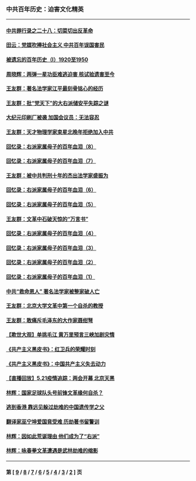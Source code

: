 ### 中共百年历史：迫害文化精英
---
#### [中共罪行录之二十八：切菜切出反革命](../../pages/nf1176111/n13030600.md?06270430) 
#### [田云：党媒吹捧社会主义 中共百年误国害民](../../pages/nf1176111/n13006682.md?06270430) 
#### [被遗忘的百年历史（I）1920至1950](../../pages/nf1176111/n12986411.md?06270430) 
#### [周晓辉：两弹一星功臣难逃迫害 核试验遗害至今](../../pages/nf1176111/n12974997.md?06270430) 
#### [王友群：著名法学家江平最刻骨铭心的经历](../../pages/nf1176111/n12970787.md?06270430) 
#### [王友群：批“党天下”的大右派储安平失踪之谜](../../pages/nf1176111/n12954229.md?06270430) 
#### [大纪元印刷厂被袭 加国会议员：无法容忍](../../pages/nf1176111/n12883028.md?06270430) 
#### [王友群：天才物理学家束星北晚年拒绝加入中共](../../pages/nf1176111/n12792913.md?06270430) 
#### [回忆录：右派家属母子的百年血泪（8）](../../pages/nf1176111/n12706196.md?06270430) 
#### [回忆录：右派家属母子的百年血泪（7）](../../pages/nf1176111/n12706191.md?06270430) 
#### [王友群：被中共判刑十年的杰出法学家盛振为](../../pages/nf1176111/n12706141.md?06270430) 
#### [回忆录：右派家属母子的百年血泪（6）](../../pages/nf1176111/n12698863.md?06270430) 
#### [回忆录：右派家属母子的百年血泪（5）](../../pages/nf1176111/n12692515.md?06270430) 
#### [王友群：文革中石破天惊的“万言书”](../../pages/nf1176111/n12690994.md?06270430) 
#### [回忆录：右派家属母子的百年血泪（4）](../../pages/nf1176111/n12686410.md?06270430) 
#### [回忆录：右派家属母子的百年血泪（3）](../../pages/nf1176111/n12683820.md?06270430) 
#### [回忆录：右派家属母子的百年血泪（2）](../../pages/nf1176111/n12679738.md?06270430) 
#### [回忆录：右派家属母子的百年血泪（1）](../../pages/nf1176111/n12678112.md?06270430) 
#### [中共“救命恩人” 著名法学家被整家破人亡](../../pages/nf1176111/n12658168.md?06270430) 
#### [王友群：北京大学文革中第一个自杀的教授](../../pages/nf1176111/n12632697.md?06270430) 
#### [王友群：敢痛斥毛泽东的大作家聂绀弩](../../pages/nf1176111/n12384788.md?06270430) 
#### [【欺世大观】单挑毛江 黄万里预言三峡加剧灾情](../../pages/nf1176111/n12357101.md?06270430) 
#### [《共产主义黑皮书》：红卫兵的荣耀时刻](../../pages/nf1176111/n12190329.md?06270430) 
#### [《共产主义黑皮书》：中国共产主义失去动力](../../pages/nf1176111/n12168749.md?06270430) 
#### [【直播回放】5.21疫情追踪：两会开幕 北京天黑](../../pages/nf1176111/n12126358.md?06270430) 
#### [林辉：国家足球队头号前锋文革缘何自杀？](../../pages/nf1176111/n11648921.md?06270430) 
#### [逃到香港 靠远见躲过劫难的中国遗传学之父](../../pages/nf1176111/n11535984.md?06270430) 
#### [翻译家巫宁坤爱国竟受难 历劫著书留警训](../../pages/nf1176111/n11478084.md?06270430) 
#### [林辉：因如此荒诞理由 他们成为了“右派”](../../pages/nf1176111/n11070799.md?06270430) 
#### [林辉：咏春拳文革遭遇是武林劫难的缩影](../../pages/nf1176111/n11042647.md?06270430) 

---
#### 第 [ [9](./9.md?06270430) / [8](./8.md?06270430) / [7](./7.md?06270430) / [6](./6.md?06270430) / [5](./5.md?06270430) / [4](./4.md?06270430) / [3](./3.md?06270430) / [2](./2.md?06270430) ] 页
